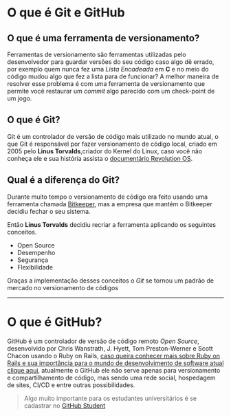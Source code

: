 # O que é Git e GitHub

## O que é uma ferramenta de versionamento?

Ferramentas de versionamento são ferramentas utilizadas pelo desenvolvedor para guardar versões do seu código caso algo dê errado, por exemplo quem nunca fez uma *Lista Encadeada* em **C** e no meio do código mudou algo que fez a lista para de funcionar?
A melhor maneira de resolver esse problema é com uma ferramenta de versionamento que permite você restaurar um *commit* algo parecido com um check-point de um jogo.


## O que é Git?

Git é um controlador de versão de código mais utilizado no mundo atual, o que Git é responsável por fazer versionamento de código local, criado em 2005 pelo **Linus Torvalds**,criador do Kernel do Linux, caso você não conheça ele e sua história assista o [documentário Revolution OS](https://www.youtube.com/watch?v=Z3f-M43DiD4).

## Qual é a diferença do Git?

Durante muito tempo o versionamento de código era feito usando uma ferramenta chamada [Bitkeeper](https://www.bitkeeper.org/), mas a empresa que mantém o Bitkeeper decidiu fechar o seu sistema.

Então **Linus Torvalds** decidiu recriar a ferramenta aplicando os seguintes conceitos.

- Open Source
- Desempenho
- Segurança
- Flexibilidade

Graças a implementação desses conceitos o *Git* se tornou um padrão de mercado no versionamento de códigos

---

# O que é GitHub?

GitHub é um controlador de versão de código remoto *Open Source*, desenvolvido por Chris Wanstrath, J. Hyett, Tom Preston-Werner e Scott Chacon usando o Ruby on Rails, [caso queira conhecer mais sobre Ruby on Rails e sua importância para o mundo de desenvolvimento de software atual clique aqui](https://www.youtube.com/watch?v=oEorhw5r2Do), atualmente o GitHub ele não serve apenas para versionamento e compartilhamento de código, mas sendo uma rede social, hospedagem de sites, CI/CD e entre outras possibilidades.

> Algo muito importante para os estudantes universitários é se cadastrar no [GitHub Student](https://education.github.com/pack)
